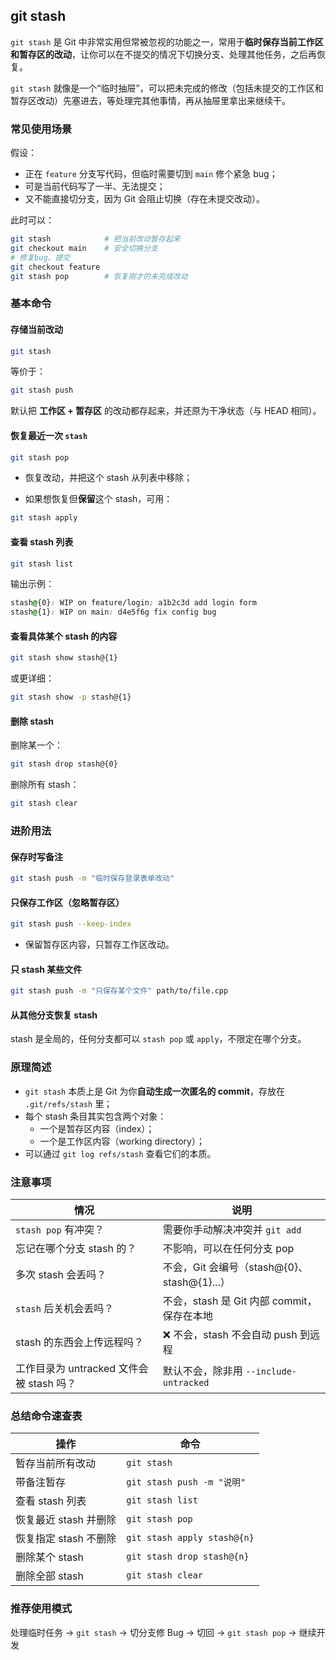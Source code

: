 ## git stash

`git stash` 是 Git 中非常实用但常被忽视的功能之一，常用于**临时保存当前工作区和暂存区的改动**，让你可以在不提交的情况下切换分支、处理其他任务，之后再恢复。

`git stash` 就像是一个“临时抽屉”，可以把未完成的修改（包括未提交的工作区和暂存区改动）先塞进去，等处理完其他事情，再从抽屉里拿出来继续干。

### 常见使用场景

假设：

- 正在 `feature` 分支写代码，但临时需要切到 `main` 修个紧急 bug；
- 可是当前代码写了一半、无法提交；
- 又不能直接切分支，因为 Git 会阻止切换（存在未提交改动）。

此时可以：

```bash
git stash            # 把当前改动暂存起来
git checkout main    # 安全切换分支
# 修复bug、提交
git checkout feature
git stash pop        # 恢复刚才的未完成改动
```

### 基本命令

#### 存储当前改动

```bash
git stash
```

等价于：

```bash
git stash push
```

默认把 **工作区 + 暂存区** 的改动都存起来，并还原为干净状态（与 HEAD 相同）。

#### 恢复最近一次 `stash`

```bash
git stash pop
```

- 恢复改动，并把这个 stash 从列表中移除；

- 如果想恢复但**保留**这个 stash，可用：

```bash
git stash apply
```

#### 查看 stash 列表

```bash
git stash list
```

输出示例：

```css
stash@{0}: WIP on feature/login: a1b2c3d add login form
stash@{1}: WIP on main: d4e5f6g fix config bug
```

#### 查看具体某个 stash 的内容

```bash
git stash show stash@{1}
```

或更详细：

```bash
git stash show -p stash@{1}
```

#### 删除 stash

删除某一个：

```bash
git stash drop stash@{0}
```

删除所有 stash：

```bash
git stash clear
```

### 进阶用法

#### 保存时写备注

```bash
git stash push -m "临时保存登录表单改动"
```

#### 只保存工作区（忽略暂存区）

```bash
git stash push --keep-index
```

- 保留暂存区内容，只暂存工作区改动。

#### 只 stash 某些文件

```bash
git stash push -m "只保存某个文件" path/to/file.cpp
```

#### 从其他分支恢复 stash

stash 是全局的，任何分支都可以 `stash pop` 或 `apply`，不限定在哪个分支。

### 原理简述

- `git stash` 本质上是 Git 为你**自动生成一次匿名的 commit**，存放在 `.git/refs/stash` 里；
- 每个 stash 条目其实包含两个对象：
  - 一个是暂存区内容（index）；
  - 一个是工作区内容（working directory）；
- 可以通过 `git log refs/stash` 查看它们的本质。

### 注意事项

| 情况                                     | 说明                                        |
| ---------------------------------------- | ------------------------------------------- |
| `stash pop` 有冲突？                     | 需要你手动解决冲突并 `git add`              |
| 忘记在哪个分支 stash 的？                | 不影响，可以在任何分支 pop                  |
| 多次 stash 会丢吗？                      | 不会，Git 会编号（stash@{0}、stash@{1}...） |
| `stash` 后关机会丢吗？                   | 不会，stash 是 Git 内部 commit，保存在本地  |
| stash 的东西会上传远程吗？               | ❌ 不会，stash 不会自动 push 到远程          |
| 工作目录为 untracked 文件会被 stash 吗？ | 默认不会，除非用 `--include-untracked`      |

### 总结命令速查表

| 操作                  | 命令                        |
| --------------------- | --------------------------- |
| 暂存当前所有改动      | `git stash`                 |
| 带备注暂存            | `git stash push -m "说明"`  |
| 查看 stash 列表       | `git stash list`            |
| 恢复最近 stash 并删除 | `git stash pop`             |
| 恢复指定 stash 不删除 | `git stash apply stash@{n}` |
| 删除某个 stash        | `git stash drop stash@{n}`  |
| 删除全部 stash        | `git stash clear`           |

### 推荐使用模式

处理临时任务 → `git stash` → 切分支修 Bug → 切回 → `git stash pop` → 继续开发
